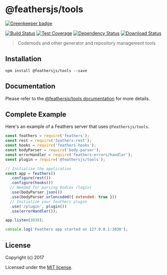 # @feathersjs/tools

[![Greenkeeper badge](https://badges.greenkeeper.io/feathersjs/tools.svg)](https://greenkeeper.io/)

[![Build Status](https://travis-ci.org/feathersjs/tools.png?branch=master)](https://travis-ci.org/feathersjs/tools)
[![Test Coverage](https://api.codeclimate.com/v1/badges/dcdc3acce49350a829d4/test_coverage)](https://codeclimate.com/github/feathersjs/tools/test_coverage)
[![Dependency Status](https://img.shields.io/david/feathersjs/tools.svg?style=flat-square)](https://david-dm.org/feathersjs/tools)
[![Download Status](https://img.shields.io/npm/dm/@feathersjs/tools.svg?style=flat-square)](https://www.npmjs.com/package/@feathersjs/tools)

> Codemods and other generator and repository  management tools

## Installation

```
npm install @feathersjs/tools --save
```

## Documentation

Please refer to the [@feathersjs/tools documentation](http://docs.feathersjs.com/) for more details.

## Complete Example

Here's an example of a Feathers server that uses `@feathersjs/tools`. 

```js
const feathers = require('feathers');
const rest = require('feathers-rest');
const hooks = require('feathers-hooks');
const bodyParser = require('body-parser');
const errorHandler = require('feathers-errors/handler');
const plugin = require('@feathersjs/tools');

// Initialize the application
const app = feathers()
  .configure(rest())
  .configure(hooks())
  // Needed for parsing bodies (login)
  .use(bodyParser.json())
  .use(bodyParser.urlencoded({ extended: true }))
  // Initialize your feathers plugin
  .use('/plugin', plugin())
  .use(errorHandler());

app.listen(3030);

console.log('Feathers app started on 127.0.0.1:3030');
```

## License

Copyright (c) 2017

Licensed under the [MIT license](LICENSE).
